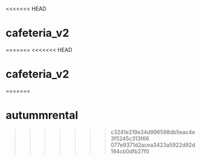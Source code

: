 <<<<<<< HEAD
# cafeteria_v2
=======
<<<<<<< HEAD
# cafeteria_v2
=======
# autummrental
>>>>>>> c3241e219e24d996598db5eac4e3f5245c313f66
>>>>>>> 077e9371d2acea3423a5922d92d194cb0dfb27f0
